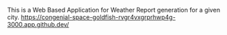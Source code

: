 This is a Web Based Application for Weather Report generation for a given city. 
https://congenial-space-goldfish-rvgr4vxgrprhwp4g-3000.app.github.dev/
